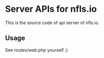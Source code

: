 Server APIs for nfls.io
===

This is the source code of api server of nfls.io.

## Usage

See routes/web.php yourself ;)
